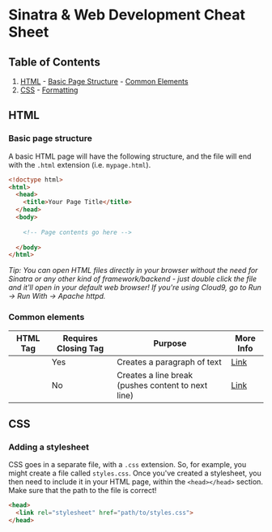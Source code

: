 # Sinatra & Web Development Cheat Sheet

## Table of Contents

  1. [HTML](#html)
    - [Basic Page Structure](#basic-page-structure)
    - [Common Elements](#common-elements)
  1. [CSS](#css)
    - [Formatting](#formatting)


## HTML

### Basic page structure

A basic HTML page will have the following structure, and the file will end with the `.html` extension (i.e. `mypage.html`).

```html
<!doctype html>
<html>
  <head>
    <title>Your Page Title</title>
  </head>
  <body>
  
    <!-- Page contents go here -->
  
  </body>
</html>
```

_Tip: You can open HTML files directly in your browser without the need for Sinatra or any other kind of framework/backend - just double click the file and it'll open in your default web browser! If you're using Cloud9, go to Run -> Run With -> Apache httpd._

### Common elements

| HTML Tag | Requires Closing Tag | Purpose | More Info |
| -------- | -------------------- | ------- | --------- |
| <p> | Yes | Creates a paragraph of text | [Link](http://www.w3schools.com/tags/tag_p.asp) |
| <br> | No | Creates a line break (pushes content to next line) | [Link](http://www.w3schools.com/tags/tag_br.asp) |

## CSS

### Adding a stylesheet

CSS goes in a separate file, with a `.css` extension. So, for example, you might create a file called `styles.css`. Once you've created a stylesheet, you then need to include it in your HTML page, within the `<head></head>` section. Make sure that the path to the file is correct!

```html
<head>
  <link rel="stylesheet" href="path/to/styles.css">
</head>
```

